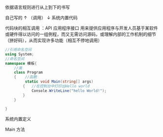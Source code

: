 依据语言规则进行从上到下的书写

  自己写的
    ↑                           （调用）
    ↓
系统内置代码

代码块的相互调用 ：API 应用程序接口
用来提供应用程序与开发人员基于某软件或硬件得以访问的一组例程，而又无需访问源码，或理解内部的工作机制的细节（拼好码），从而实现许多功能（相互不停地调用）
```C#
//引用命名空间
using System;
//命名空间
namespace 模板{  
    //类
    class Program
    {    //函数
         static void Main(string[] args)
        {   //在控制台中打印出Hello world
            Console.WriteLine("hello World!");
        }
    }
    
}

```
系统内置定义

Main 方法

